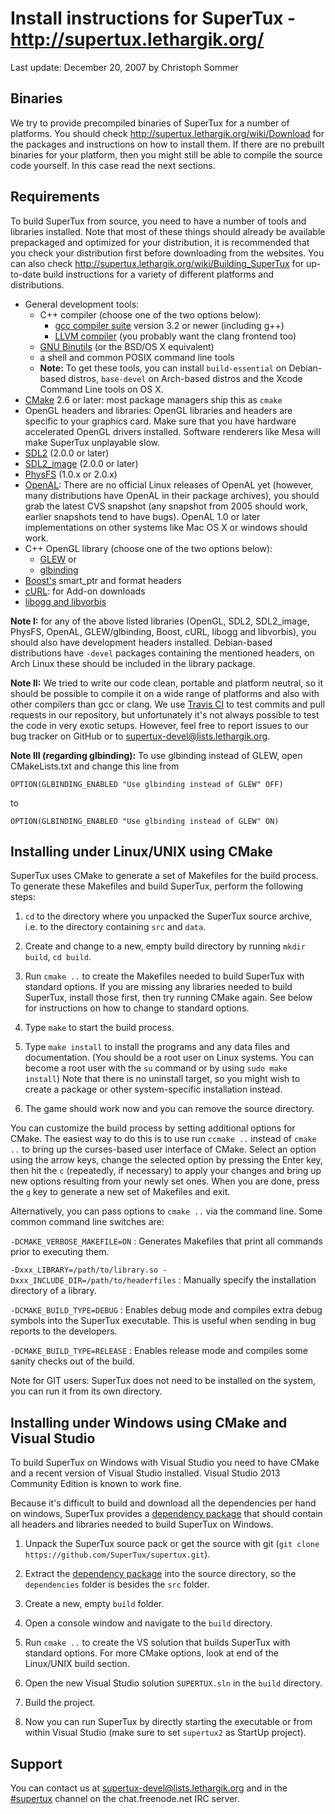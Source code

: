 Install instructions for SuperTux - <http://supertux.lethargik.org/>
====================================================================
Last update: December 20, 2007 by Christoph Sommer

Binaries
--------

We try to provide precompiled binaries of SuperTux for a number of
platforms. You should check <http://supertux.lethargik.org/wiki/Download>
for the packages and instructions on how to install them. If there are
no prebuilt binaries for your platform, then you might still be able
to compile the source code yourself. In this case read the next
sections.


Requirements
------------

To build SuperTux from source, you need to have a number of tools and
libraries installed. Note that most of these things should already be
available prepackaged and optimized for your distribution, it is
recommended that you check your distribution first before downloading
from the websites. You can also check
<http://supertux.lethargik.org/wiki/Building_SuperTux> for up-to-date
build instructions for a variety of different platforms and
distributions.

* General development tools:
  - C++ compiler (choose one of the two options below):
    + [gcc compiler suite](http://gcc.gnu.org) version 3.2 or newer (including g++)
    + [LLVM compiler](http://llvm.org/) (you probably want the clang frontend too)
  - [GNU Binutils](http://www.gnu.org/software/binutils) (or the BSD/OS X equivalent)
  - a shell and common POSIX command line tools
  - **Note:** To get these tools, you can install `build-essential` on Debian-based distros,
    `base-devel` on Arch-based distros and the Xcode Command Line tools on OS X.
* [CMake](http://www.cmake.org/) 2.6 or later: most package managers ship this as `cmake`
* OpenGL headers and libraries: OpenGL libraries and headers are
  specific to your graphics card. Make sure that you have hardware
  accelerated OpenGL drivers installed. Software renderers like Mesa
  will make SuperTux unplayable slow.
* [SDL2](http://www.libsdl.org) (2.0.0 or later)
* [SDL2_image](http://www.libsdl.org/projects/SDL_image) (2.0.0 or later)
* [PhysFS](http://www.icculus.org/physfs) (1.0.x or 2.0.x)
* [OpenAL](http://www.openal.org): There are no official Linux releases
  of OpenAL yet (however, many distributions have OpenAL in their package
  archives), you should grab the latest CVS snapshot (any snapshot from 2005
  should work, earlier snapshots tend to have bugs). OpenAL 1.0 or later
  implementations on other systems like Mac OS X or windows should work.
* C++ OpenGL library (choose one of the two options below):
  - [GLEW](http://glew.sourceforge.net/) or
  - [glbinding](https://github.com/hpicgs/glbinding)
* [Boost's](http://www.boost.org) smart_ptr and format headers
* [cURL](http://curl.haxx.se/libcurl/): for Add-on downloads
* [libogg and libvorbis](https://www.xiph.org/)

**Note I:** for any of the above listed libraries (OpenGL, SDL2, SDL2_image,
PhysFS, OpenAL, GLEW/glbinding, Boost, cURL, libogg and libvorbis), you should
also have development headers installed. Debian-based distributions have `-devel`
packages containing the mentioned headers, on Arch Linux these should be included
in the library package.

**Note II:** We tried to write our code clean, portable and platform neutral,
so it should be possible to compile it on a wide range of platforms and also
with other compilers than gcc or clang. We use [Travis CI](https://travis-ci.org/)
to test commits and pull requests in our repository, but unfortunately it's not
always possible to test the code in very exotic setups. However, feel free to
report issues to our bug tracker on GitHub or to supertux-devel@lists.lethargik.org.

**Note III (regarding glbinding):** To use glbinding instead of GLEW, open
CMakeLists.txt and change this line from
```
OPTION(GLBINDING_ENABLED "Use glbinding instead of GLEW" OFF)
```
to
```
OPTION(GLBINDING_ENABLED "Use glbinding instead of GLEW" ON)
```


Installing under Linux/UNIX using CMake
---------------------------------------

SuperTux uses CMake to generate a set of Makefiles for the build
process. To generate these Makefiles and build SuperTux, perform the
following steps:

1. `cd` to the directory where you unpacked the SuperTux source
   archive, i.e. to the directory containing `src` and `data`.

2. Create and change to a new, empty build directory by running `mkdir
   build`, `cd build`.

3. Run `cmake ..` to create the Makefiles needed to build SuperTux
   with standard options. If you are missing any libraries needed to
   build SuperTux, install those first, then try running CMake again.
   See below for instructions on how to change to standard options.

4. Type `make` to start the build process.

5. Type `make install` to install the programs and any data files and
   documentation. (You should be a root user on Linux systems. You can
   become a root user with the `su` command or by using `sudo make
   install`) Note that there is no uninstall target, so you might wish
   to create a package or other system-specific installation instead.
   
6. The game should work now and you can remove the source directory.

You can customize the build process by setting additional options for
CMake. The easiest way to do this is to use run `ccmake ..` instead of
`cmake ..` to bring up the curses-based user interface of CMake.
Select an option using the arrow keys, change the selected option by
pressing the Enter key, then hit the `c` (repeatedly, if necessary) to
apply your changes and bring up new options resulting from your newly
set ones. When you are done, press the `g` key to generate a new set
of Makefiles and exit.

Alternatively, you can pass options to `cmake ..` via the command
line. Some common command line switches are:

`-DCMAKE_VERBOSE_MAKEFILE=ON`
: Generates Makefiles that print all commands prior to executing them.

`-Dxxx_LIBRARY=/path/to/library.so -Dxxx_INCLUDE_DIR=/path/to/headerfiles`
: Manually specify the installation directory of a library.

`-DCMAKE_BUILD_TYPE=DEBUG`
: Enables debug mode and compiles extra debug symbols into the SuperTux
executable. This is useful when sending in bug reports to the
developers.

`-DCMAKE_BUILD_TYPE=RELEASE`
: Enables release mode and compiles some sanity checks out of the build.

Note for GIT users: SuperTux does not need to be installed on the
system, you can run it from its own directory.


Installing under Windows using CMake and Visual Studio
------------------------------------------------------
To build SuperTux on Windows with Visual Studio you need to have CMake and a
recent version of Visual Studio installed. Visual Studio 2013 Community Edition
is known to work fine.

Because it's difficult to build and download all the dependencies per hand on windows,
SuperTux provides a [dependency package](https://github.com/SuperTux/downloads/raw/master/other/dependencies-0.3.5-win32.zip)
that should contain all headers and libraries needed to build SuperTux on Windows.

1. Unpack the SuperTux source pack or get the source with git (`git clone https://github.com/SuperTux/supertux.git`).

2. Extract the [dependency package](https://github.com/SuperTux/downloads/raw/master/other/dependencies-0.3.5-win32.zip)
into the source directory, so the `dependencies` folder is besides the `src` folder.

3. Create a new, empty `build` folder.

4. Open a console window and navigate to the `build` directory.

5. Run `cmake ..` to create the VS solution that builds SuperTux with standard options.
For more CMake options, look at end of the Linux/UNIX build section.

5. Open the new Visual Studio solution `SUPERTUX.sln` in the `build` directory.

6. Build the project.

7. Now you can run SuperTux by directly starting the executable or from within Visual Studio (make sure to set
`supertux2` as StartUp project).


Support
-------

You can contact us at [supertux-devel@lists.lethargik.org](mailto:supertux-devel@lists.lethargik.org)
and in the [#supertux](irc://chat.freenode.net/supertux) channel on
the chat.freenode.net IRC server.
